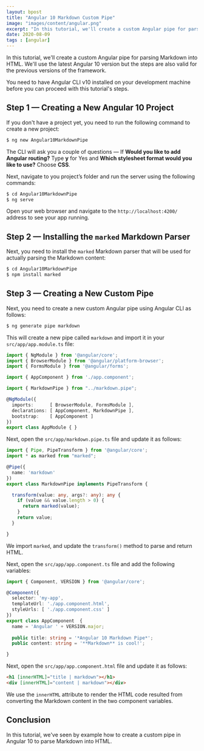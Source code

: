 ```yaml
---
layout: bpost
title: "Angular 10 Markdown Custom Pipe"
image: "images/content/angular.png"
excerpt: "In this tutorial, we'll create a custom Angular pipe for parsing Markdown into HTML. We'll use the latest Angular 10 version but the steps are also valid for the previous versions of the framework"
date: 2020-08-09
tags : [angular]
---
```


In this tutorial, we'll create a custom Angular pipe for parsing Markdown into HTML. We'll use the latest Angular 10 version but the steps are also valid for the previous versions of the framework.

You need to have Angular CLI v10 installed on your development machine before you can proceed with this tutorial's steps.

## Step 1 — Creating a New Angular 10 Project

If you don't have a project yet, you need to run the following command to create a new project:

```bash
$ ng new Angular10MarkdownPipe 
```

The CLI will ask you a couple of questions — If  **Would you like to add Angular routing?**  Type  **y**  for Yes and  **Which stylesheet format would you like to use?**  Choose  **CSS**.

Next, navigate to you project’s folder and run the server using the following commands:

```bash
$ cd Angular10MarkdownPipe
$ ng serve    
```

Open your web browser and navigate to the  `http://localhost:4200/`  address to see your app running.  



## Step 2 — Installing  the `marked`  Markdown Parser

Next, you need to install the `marked`  Markdown parser that will be used for actually parsing the Markdown content: 

```bash
$ cd Angular10MarkdownPipe
$ npm install marked
```


## Step 3 — Creating a New Custom Pipe 

Next, you need to create a new custom Angular pipe using Angular CLI as follows:

```bash
$ ng generate pipe markdown
```

This will create a new pipe called `markdown` and import it in your  `src/app/app.module.ts`  file:

```ts
import { NgModule } from '@angular/core';
import { BrowserModule } from '@angular/platform-browser';
import { FormsModule } from '@angular/forms';

import { AppComponent } from './app.component';

import { MarkdownPipe } from "../markdown.pipe";

@NgModule({
  imports:      [ BrowserModule, FormsModule ],
  declarations: [ AppComponent, MarkdownPipe ],
  bootstrap:    [ AppComponent ]
})
export class AppModule { }
```

Next, open the `src/app/markdown.pipe.ts` file and update it as follows:

 
```ts
import { Pipe, PipeTransform } from '@angular/core';
import * as marked from "marked";

@Pipe({
  name: 'markdown'
})
export class MarkdownPipe implements PipeTransform {

  transform(value: any, args?: any): any {
    if (value && value.length > 0) {
      return marked(value);
    }
    return value;
  }

}
```

We import  `marked`, and update the  `transform()`  method to parse and return HTML. 

Next, open the `src/app/app.component.ts` file and add the following variables:

```ts
import { Component, VERSION } from '@angular/core';

@Component({
  selector: 'my-app',
  templateUrl: './app.component.html',
  styleUrls: [ './app.component.css' ]
})
export class AppComponent  {
  name = 'Angular ' + VERSION.major;
  
  public title: string = '*Angular 10 Markdown Pipe*';
  public content: string = '**Markdown** is cool!';

}
```

Next, open the `src/app/app.component.html` file and update it as follows:

```html
<h1 [innerHTML]="title | markdown"></h1>
<div [innerHTML]="content | markdown"></div>
```

We use the `innerHTML` attribute to render the HTML code resulted from converting the Markdown content in the two component variables. 

## Conclusion

In this tutorial, we've seen by example how to create a custom pipe in Angular 10 to parse Markdown into HTML.
